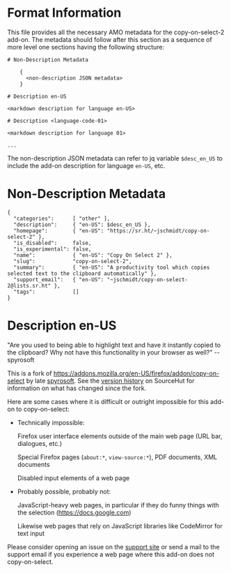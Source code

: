 <!-- amo-metadata.md - copy-on-select-2 AMO metadata.
  ==
  == Copyright (C) 2022-2024 Jens Schmidt
  ==
  == This Source Code Form is subject to the terms of the Mozilla Public
  == License, v. 2.0. If a copy of the MPL was not distributed with this
  == file, You can obtain one at https://mozilla.org/MPL/2.0/.
  ==
  == SPDX-FileCopyrightText: 2022-2024 Jens Schmidt
  ==
  == SPDX-License-Identifier: MPL-2.0 -->

# Format Information

This file provides all the necessary AMO metadata for the
copy-on-select-2 add-on.  The metadata should follow after this
section as a sequence of more level one sections having the
following structure:

    # Non-Description Metadata

        {
          <non-description JSON metadata>
        }

    # Description en-US

    <markdown description for language en-US>

    # Description <language-code-01>

    <markdown description for language 01>

    ...

The non-description JSON metadata can refer to jq variable
`$desc_en_US` to include the add-on description for language
`en-US`, etc.

# Non-Description Metadata

    {
      "categories":      [ "other" ],
      "description":     { "en-US": $desc_en_US },
      "homepage":        { "en-US": "https://sr.ht/~jschmidt/copy-on-select-2" },
      "is_disabled":     false,
      "is_experimental": false,
      "name":            { "en-US": "Copy On Select 2" },
      "slug":            "copy-on-select-2",
      "summary":         { "en-US": "A productivity tool which copies selected text to the clipboard automatically" },
      "support_email":   { "en-US": "~jschmidt/copy-on-select-2@lists.sr.ht" },
      "tags":            []
    }

# Description en-US

"Are you used to being able to highlight text and have it
instantly copied to the clipboard?  Why not have this
functionality in your browser as well?" -- spyrosoft

This is a fork of
https://addons.mozilla.org/en-US/firefox/addon/copy-on-select by
late
[spyrosoft](https://addons.mozilla.org/en-US/firefox/user/5778000).
See the [version
history](https://git.sr.ht/~jschmidt/copy-on-select-2#version-history)
on SourceHut for information on what has changed since the fork.

Here are some cases where it is difficult or outright impossible
for this add-on to copy-on-select:

- Technically impossible:

  Firefox user interface elements outside of the main web page
  (URL bar, dialogues, etc.)

  Special Firefox pages (`about:*`, `view-source:*`), PDF
  documents, XML documents

  Disabled input elements of a web page

- Probably possible, probably not:

  JavaScript-heavy web pages, in particular if they do funny
  things with the selection (https://docs.google.com)

  Likewise web pages that rely on JavaScript libraries like
  CodeMirror for text input

Please consider opening an issue on the [support
site](https://github.com/farblos/copy-on-select-2/issues) or send
a mail to the support email if you experience a web page where
this add-on does not copy-on-select.
